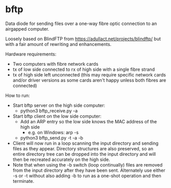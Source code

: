 # bftp
Data diode for sending files over a one-way fibre optic connection to an airgapped computer.

Loosely based on BlindFTP from https://adullact.net/projects/blindftp/ but with a fair amount of rewriting and enhancements.

Hardware requirements:

- Two computers with fibre network cards
- tx of low side connected to rx of high side with a single fibre strand
- tx of high side left unconnected (this may require specific network cards and/or driver versions as some cards aren't happy unless both fibres are connected)

How to run:

- Start bftp server on the high side computer:
  - python3 bftp_receive.py -a <IP address to listen on> <path to write received files to>
- Start bftp client on the low side computer:
  - Add an ARP entry so the low side knows the MAC address of the high side
    - e.g. on Windows: arp -s <high side IP> <high side MAC> <low side IP>
  - python3 bftp_send.py -t <directory to scan for new files> -a <high side IP> -b
- Client will now run in a loop scanning the input directory and sending files as they appear. Directory structures are also preserved, so an entire directory tree can be dropped into the input directory and will then be recreated accurately on the high side.
- Note that when using the -b switch (loop continually) files are removed from the input directory after they have been sent. Alternately use either -s or -t without also adding -b to run as a one-shot operation and then terminate.
